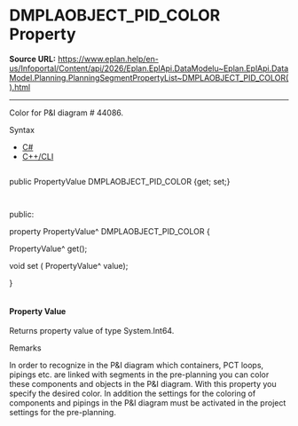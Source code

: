 # DMPLAOBJECT_PID_COLOR Property

**Source URL:** https://www.eplan.help/en-us/Infoportal/Content/api/2026/Eplan.EplApi.DataModelu~Eplan.EplApi.DataModel.Planning.PlanningSegmentPropertyList~DMPLAOBJECT_PID_COLOR().html

---

Color for P&I diagram # 44086.

Syntax

- [C#](#i-syntax-CS)
- [C++/CLI](#i-syntax-CPP2005)

```
```
public PropertyValue DMPLAOBJECT_PID_COLOR {get; set;}
```
```

```
```
public:

property PropertyValue^ DMPLAOBJECT_PID_COLOR {

   PropertyValue^ get();

   void set (    PropertyValue^ value);

}
```
```

#### Property Value

Returns property value of type System.Int64.

Remarks

In order to recognize in the P&I diagram which containers, PCT loops, pipings etc. are linked with segments in the pre-planning you can color these components and objects in the P&I diagram. With this property you specify the desired color. In addition the settings for the coloring of components and pipings in the P&I diagram must be activated in the project settings for the pre-planning.
